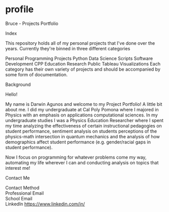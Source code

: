 # profile

Bruce - Projects Portfolio

Index

This repository holds all of my personal projects that I've done over the years. Currently they're binned in three different categories

Personal Programming Projects
Python
Data Science
Scripts
Software Development
CPP Education Research
Public Tableau Visualizations
Each category has their own variety of projects and should be accompanied by some form of documentation.

Background

Hello!

My name is Darwin Agunos and welcome to my Project Portfolio! A little bit about me. I did my undergraduate at Cal Poly Pomona where I majored in Physics with an emphasis on applications computational sciences. In my undergraduate studies I was a Physics Education Researcher where I spent my time analyzing the effectiveness of certain instructional pedagogies on student performance, sentiment analysis on students perceptions of the physics-math intersection in quantum mechanics and the analysis of how demographics affect student performance (e.g. gender/racial gaps in student performance).

Now I focus on programming for whatever problems come my way, automating my life wherever I can and conducting analysis on topics that interest me!

Contact Me

Contact Method	
Professional Email	
School Email	
LinkedIn	https://www.linkedin.com/in/
